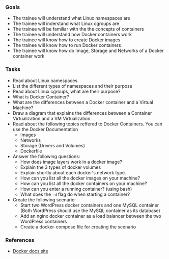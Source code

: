### Goals
- The trainee will understand what Linux namespaces are
- The trainee will inderstand what Linux cgroups are
- The trainee will be familiar with the the concepts of containers
- The trainee will understand how Docker containers work
- The trainee will know how to create Docker images
- The trainee will know how to run Docker containers
- The trainee will know how do Image, Storage and Networks of a Docker container work

### Tasks
- Read about Linux namespaces
- List the different types of namespaces and their purpose
- Read about Linux cgroups, what are their purpose?
- What is Docker Container?  
- What are the differences between a Docker container and a Virtual Machine?
- Draw a diagram that explains the differences between a Container Virtualization and a VM Virtualization.
- Read about the following topics reffered to Docker Containers. You can use the Docker Documentation
  - Images
  - Networks
  - Storage (Drivers and Volumes)
  - Dockerfile
- Answer the following questions:
  - How does image layers work in a docker image?
  - Explain the 3 types of docker volumes
  - Explain shortly about each docker's network type.
  - How can you list all the docker images on your machine?
  - How can you list all the docker containers on your machine?
  - How can you enter a running container? (using bash)
  - What does the `-d` flag do when starting a container?
- Create the following scenario:
  - Start two WordPress docker containers and one MySQL container (Both WordPress should use the MySQL container as its database)
  - Add an nginx docker container as a load balancer between the two WordPress containers
  - Create a docker-compose file for creating the scenario

### References
- [Docker docs site](https://docs.docker.com/)
